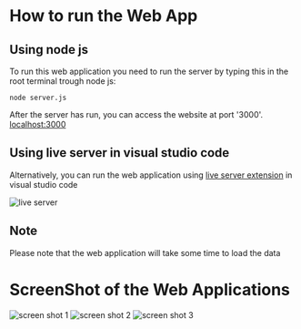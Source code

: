 # How to run the Web App

## Using node js
To run this web application you need to run the server by typing this in the root terminal trough node js:

`node server.js`

After the server has run, you can access the website at port '3000'. [localhost:3000](localhost:3000)

## Using live server in visual studio code
Alternatively, you can run the web application using [live server extension](https://marketplace.visualstudio.com/items?itemName=ritwickdey.LiveServer) in visual studio code

![live server](https://i.imgur.com/YQ3tg3z.png)

## Note
Please note that the web application will take some time to load the data


# ScreenShot of the Web Applications
![screen shot 1](https://i.imgur.com/PBaf7uY.png)
![screen shot 2](https://i.imgur.com/BUIGC9y.png)
![screen shot 3](https://i.imgur.com/BxoE70H.png)
